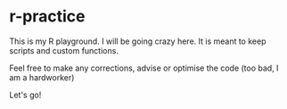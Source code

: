 # r-practice
This is my R playground. 
I will be going crazy here.
It is meant to keep scripts and custom functions. 

Feel free to make any corrections, advise or optimise the code (too bad, I am a hardworker)

Let's go!
